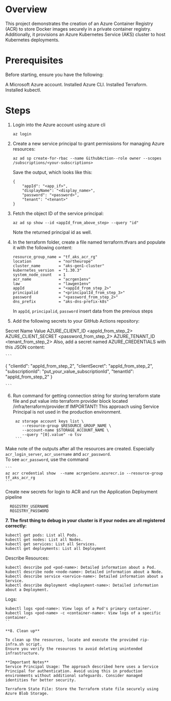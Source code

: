 # Overview  
This project demonstrates the creation of an Azure Container Registry (ACR) to store Docker images securely in a private container registry. Additionally, it provisions an Azure Kubernetes Service (AKS) cluster to host Kubernetes deployments.

# Prerequisites
Before starting, ensure you have the following:

A Microsoft Azure account.
Installed Azure CLI.
Installed Terraform.
Installed kubectl.

# Steps
1. Login into the Azure account using azure cli
    ```
    az login
    ```
2. Create a new service principal to grant permissions for managing Azure resources: 

    ```
    az ad sp create-for-rbac --name GithubAction--role owner --scopes /subscriptions/<your-subscriptions>
    ```

    Save the output, which looks like this:
    ```
    {
        "appId": "<app_if>",
        "displayName": "<display_name>",
        "password": "<password>",
        "tenant": "<tenant>"
    }
    ```

3. Fetch the object ID of the service principal:
    ```
    az ad sp show --id <appId_from_above_step> --query "id"
    ```
    Note the returned principal id as well.

4. In the terraform folder, create a file named terraform.tfvars and populate it with the following content:
    ```
    resource_group_name = "tf_aks_acr_rg"
    location            = "northeurope"
    cluster_name        = "aks-gen1-cluster"
    kubernetes_version  = "1.30.3"
    system_node_count   = 1
    acr_name            = "acrgen1env"
    law                 = "lawgen1env" 
    appId               = "<appId_from_step_2>"
    principalid         = "<principalId_from_step_3>"
    password            = "<password_from_step_2>"
    dns_prefix          = "aks-dns-prefix-k8s"
    ```
    In `appId`, `principalid`, `password` insert data from the previous steps

5. Add the following secrets to your GitHub Actions repository:

Secret Name	Value
AZURE_CLIENT_ID	<appId_from_step_2>
AZURE_CLIENT_SECRET	<password_from_step_2>
AZURE_TENANT_ID	<tenant_from_step_2>
Also, add a secret named AZURE_CREDENTIALS with this JSON content:

    ```
  {
      "clientId": "appId_from_step_2",
      "clientSecret": "appId_from_step_2",
      "subscriptionId": "put_your_value_subscriptionId",
      "tenantId": "appId_from_step_2"
  }

    ```

6. Run command for getting connection string for storing terraform state file and put value into terraform provider block located /infra/terraform/provider.tf
IMPORTANT! This approach using Service Principal is not used in the production environment.
     
      ```
       az storage account keys list \
          --resource-group $RESOURCE_GROUP_NAME \
          --account-name $STORAGE_ACCOUNT_NAME \
          --query "[0].value" -o tsv 
       ```
Make note of the outputs after all the resources are created. Especially `acr_login_server`, `acr_username` and `acr_password`.  
To see `acr_password`, use the command 

    ```
    az acr credential show  --name acrgen1env.azurecr.io --resource-group tf_aks_acr_rg  
    ```
Create new secrets for login to ACR and run the Application Deployment pipeline

      REGISTRY_USERNAME 
      REGISTRY_PASSWORD


**7. The first thing to debug in your cluster is if your nodes are all registered correctly:**
    
```
kubectl get pods: List all Pods.
kubectl get nodes: List all Nodes.
kubectl get services: List all Services.
kubectl get deployments: List all Deployment
```

Describe Resources:
```
kubectl describe pod <pod-name>: Detailed information about a Pod.
kubectl describe node <node-name>: Detailed information about a Node.
kubectl describe service <service-name>: Detailed information about a Service.
kubectl describe deployment <deployment-name>: Detailed information about a Deployment.
```

Logs:

```
kubectl logs <pod-name>: View logs of a Pod's primary container.
kubectl logs <pod-name> -c <container-name>: View logs of a specific container.
``

**8. Clean up**

To clean up the resources, locate and execute the provided rip-infra.sh script.
Ensure you verify the resources to avoid deleting unintended infrastructure.

**Important Notes**
Service Principal Usage: The approach described here uses a Service Principal for authentication. Avoid using this in production environments without additional safeguards. Consider managed identities for better security.

Terraform State File: Store the Terraform state file securely using Azure Blob Storage.
